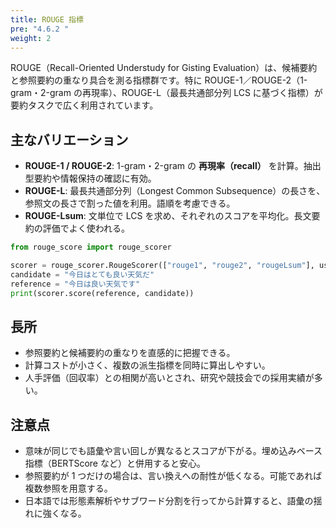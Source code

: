 ```yaml
---
title: ROUGE 指標
pre: "4.6.2 "
weight: 2
---
```


ROUGE（Recall-Oriented Understudy for Gisting Evaluation）は、候補要約と参照要約の重なり具合を測る指標群です。特に ROUGE-1／ROUGE-2（1-gram・2-gram の再現率）、ROUGE-L（最長共通部分列 LCS に基づく指標）が要約タスクで広く利用されています。

## 主なバリエーション

- **ROUGE-1 / ROUGE-2**: 1-gram・2-gram の **再現率（recall）** を計算。抽出型要約や情報保持の確認に有効。
- **ROUGE-L**: 最長共通部分列（Longest Common Subsequence）の長さを、参照文の長さで割った値を利用。語順を考慮できる。
- **ROUGE-Lsum**: 文単位で LCS を求め、それぞれのスコアを平均化。長文要約の評価でよく使われる。

```python
from rouge_score import rouge_scorer

scorer = rouge_scorer.RougeScorer(["rouge1", "rouge2", "rougeLsum"], use_stemmer=True)
candidate = "今日はとても良い天気だ"
reference = "今日は良い天気です"
print(scorer.score(reference, candidate))
```

## 長所
- 参照要約と候補要約の重なりを直感的に把握できる。
- 計算コストが小さく、複数の派生指標を同時に算出しやすい。
- 人手評価（回収率）との相関が高いとされ、研究や競技会での採用実績が多い。

## 注意点
- 意味が同じでも語彙や言い回しが異なるとスコアが下がる。埋め込みベース指標（BERTScore など）と併用すると安心。
- 参照要約が 1 つだけの場合は、言い換えへの耐性が低くなる。可能であれば複数参照を用意する。
- 日本語では形態素解析やサブワード分割を行ってから計算すると、語彙の揺れに強くなる。
